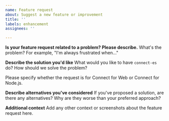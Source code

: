 ```yaml
---
name: Feature request
about: Suggest a new feature or improvement
title: ''
labels: enhancement
assignees: ''

---
```


**Is your feature request related to a problem? Please describe.**
What's the problem? For example, "I'm always frustrated when..."

**Describe the solution you'd like**
What would you like to have `connect-es` do? How should we solve the problem?

Please specify whether the request is for Connect for Web or Connect for
Node.js.

**Describe alternatives you've considered**
If you've proposed a solution, are there any alternatives? Why are they worse
than your preferred approach?

**Additional context**
Add any other context or screenshots about the feature request here.
